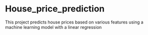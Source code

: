 # House_price_prediction
This project predicts house prices based on various features using a machine learning model with a linear regression
